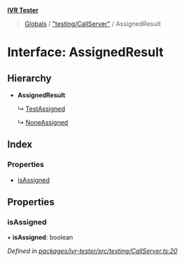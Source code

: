 **[IVR Tester](../README.md)**

> [Globals](../README.md) / ["testing/CallServer"](../modules/_testing_callserver_.md) / AssignedResult

# Interface: AssignedResult

## Hierarchy

* **AssignedResult**

  ↳ [TestAssigned](_testing_callserver_.testassigned.md)

  ↳ [NoneAssigned](_testing_callserver_.noneassigned.md)

## Index

### Properties

* [isAssigned](_testing_callserver_.assignedresult.md#isassigned)

## Properties

### isAssigned

•  **isAssigned**: boolean

*Defined in [packages/ivr-tester/src/testing/CallServer.ts:20](https://github.com/SketchingDev/ivr-tester/blob/5493745/packages/ivr-tester/src/testing/CallServer.ts#L20)*
